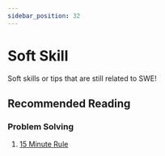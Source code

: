 ```yaml
---
sidebar_position: 32
---
```


# Soft Skill

Soft skills or tips that are still related to SWE!

## Recommended Reading

### Problem Solving

1. [15 Minute Rule](https://www.intercom.com/blog/15-minute-rule/)
